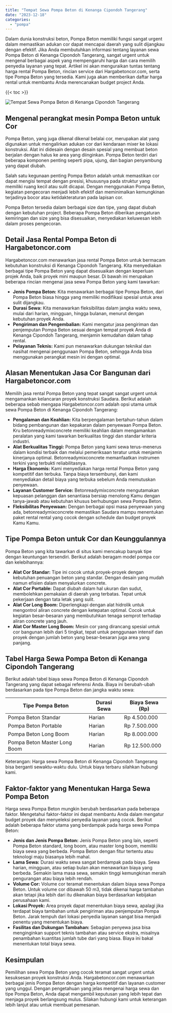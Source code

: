 ```yaml
---
title: "Tempat Sewa Pompa Beton di Kenanga Cipondoh Tangerang"
date: "2023-12-18"
categories: 
  - "pompa"
---
```




Dalam dunia konstruksi beton, Pompa Beton memiliki fungsi sangat urgent dalam memastikan adukan cor dapat mencapai daerah yang sulit dijangkau dengan efektif. Jika Anda membutuhkan informasi tentang layanan sewa Pompa Beton di Kenanga Cipondoh Tangerang, sangat urgent untuk mengenal berbagai aspek yang mempengaruhi harga dan cara memilih penyedia layanan yang tepat. Artikel ini akan menguraikan tuntas tentang harga rental Pompa Beton, rincian service dari Hargabetoncor.com, serta tipe Pompa Beton yang tersedia. Kami juga akan memberikan daftar harga rental untuk membantu Anda merencanakan budget project Anda.

{{< toc >}}

![Tempat Sewa Pompa Beton di Kenanga Cipondoh Tangerang](https://hargareadymixid.github.io/pompa/concrete-pump%20(17).png)

## Mengenal perangkat mesin Pompa Beton untuk Cor

Pompa Beton, yang juga dikenal dikenal belalai cor, merupakan alat yang digunakan untuk mengalirkan adukan cor dari kendaraan mixer ke lokasi konstruksi. Alat ini didesain dengan desain spesial yang membuat beton berjalan dengan halus ke area yang diinginkan. Pompa Beton terdiri dari beberapa komponen penting seperti pipa, ujung, dan bagian penyambung yang dapat diubah.

Salah satu kegunaan penting Pompa Beton adalah untuk memastikan cor dapat mengisi tempat dengan presisi, khususnya pada struktur yang memiliki ruang kecil atau sulit dicapai. Dengan menggunakan Pompa Beton, kegiatan pengecoran menjadi lebih efektif dan meminimalkan kemungkinan terjadinya bocor atau ketidakteraturan pada lapisan cor.

Pompa Beton tersedia dalam berbagai size dan tipe, yang dapat diubah dengan kebutuhan project. Beberapa Pompa Beton diberikan pengaturan kemiringan dan size yang bisa disesuaikan, menyediakan keluwesan lebih dalam proses pengecoran.

## Detail Jasa Rental Pompa Beton di Hargabetoncor.com

Hargabetoncor.com menawarkan jasa rental Pompa Beton untuk bermacam kebutuhan konstruksi di Kenanga Cipondoh Tangerang. Kita menyediakan berbagai tipe Pompa Beton yang dapat disesuaikan dengan keperluan projek Anda, baik proyek mini maupun besar. Di bawah ini merupakan beberapa rincian mengenai jasa sewa Pompa Beton yang kami tawarkan:

- **Jenis Pompa Beton:** Kita menawarkan berbagai tipe Pompa Beton, dari Pompa Beton biasa hingga yang memiliki modifikasi spesial untuk area sulit dijangkau.
- **Durasi Sewa:** Kita menawarkan fleksibilitas dalam jangka waktu sewa, mulai dari harian, mingguan, hingga bulanan, menurut dengan kebutuhan proyek Anda.
- **Pengiriman dan Pengembalian:** Kami mengatur jasa pengiriman dan penjemputan Pompa Beton sesuai dengan tempat proyek Anda di Kenanga Cipondoh Tangerang, menjamin kemudahan dalam tahap rental.
- **Pelayanan Teknis:** Kami pun menawarkan dukungan teknikal dan nasihat mengenai penggunaan Pompa Beton, sehingga Anda bisa menggunakan perangkat mesin ini dengan optimal.

## Alasan Menentukan Jasa Cor Bangunan dari Hargabetoncor.com

Memilih jasa rental Pompa Beton yang tepat sangat sangat urgent untuk mengamankan kelancaran proyek konstruksi Saudara. Berikut adalah beberapa sebab mengapa Hargabetoncor.com adalah opsi utama untuk sewa Pompa Beton di Kenanga Cipondoh Tangerang:

- **Pengalaman dan Keahlian:** Kita berpengalaman bertahun-tahun dalam bidang pembangunan dan kepakaran dalam penyewaan Pompa Beton. Kru betonreadymixconcrete memiliki keahlian dalam mengamankan peralatan yang kami tawarkan berkualitas tinggi dan standar kriteria industri.
- **Alat Berkualitas Tinggi:** Pompa Beton yang kami sewa terus-menerus dalam kondisi terbaik dan melalui pemeriksaan teratur untuk menjamin kinerjanya optimal. Betonreadymixconcrete memanfaatkan instrumen terkini yang terbukti reliabilitasnya.
- **Harga Ekonomis:** Kami menyediakan harga rental Pompa Beton yang kompetitif dan terbuka. Tanpa biaya tersembunyi, dan kami menyediakan detail biaya yang terbuka sebelum Anda memutuskan penyewaan.
- **Layanan Customer Service:** Betonreadymixconcrete mengutamakan kepuasan pelanggan dan senantiasa bersiap menolong Kamu dengan tanya-jawab atau kebutuhan khusus berhubungan sewa Pompa Beton.
- **Fleksibilitas Penyewaan:** Dengan berbagai opsi masa penyewaan yang ada, betonreadymixconcrete memastikan Saudara mampu menentukan paket rental rental yang cocok dengan schedule dan budget proyek Kamu Kamu.

## Tipe Pompa Beton untuk Cor dan Keunggulannya

Pompa Beton yang kita tawarkan di situs kami mencakup banyak tipe dengan keuntungan tersendiri. Berikut adalah beragam model pompa cor dan kelebihannya:

- **Alat Cor Standar:** Tipe ini cocok untuk proyek-proyek dengan kebutuhan penuangan beton yang standar. Dengan desain yang mudah namun efisien dalam menyalurkan concrete.
- **Alat Cor Portable:** Dapat diubah dalam hal ukuran dan sudut, membolehkan pemakaian di daerah yang terbatas. Tepat untuk pekerjaan dengan tata letak yang sulit.
- **Alat Cor Long Boom:** Diperlengkapi dengan alat hidrolik untuk mengontrol aliran concrete dengan ketepatan optimal. Cocok untuk kegiatan besar-besaran yang membutuhkan tenaga semprot terhadap aliran concrete yang jauh.
- **Alat Cor Master Long Boom:** Mesin cor yang dirancang spesial untuk cor bangunan lebih dari 5 tingkat, tepat untuk penggunaan intensif dan proyek dengan jumlah beton yang besar-besaran juga area yang panjang.

## Tabel Harga Sewa Pompa Beton di Kenanga Cipondoh Tangerang

Berikut adalah tabel biaya sewa Pompa Beton di Kenanga Cipondoh Tangerang yang dapat sebagai referensi Anda. Biaya ini berubah-ubah berdasarkan pada tipe Pompa Beton dan jangka waktu sewa:

| Tipe Pompa Beton | Durasi Sewa | Biaya Sewa (Rp) |
| --- | --- | --- |
| Pompa Beton Standar | Harian | Rp 4.500.000 |
| Pompa Beton Portable | Harian | Rp 7.500.000 |
| Pompa Beton Long Boom | Harian | Rp 8.000.000 |
| Pompa Beton Master Long Boom | Harian | Rp 12.500.000 |

Keterangan: Harga sewa Pompa Beton di Kenanga Cipondoh Tangerang bisa berganti sewaktu-waktu dulu. Untuk biaya terbaru silahkan hubungi kami.

## Faktor-faktor yang Menentukan Harga Sewa Pompa Beton

Harga sewa Pompa Beton mungkin berubah berdasarkan pada beberapa faktor. Mengetahui faktor-faktor ini dapat membantu Anda dalam mengatur budget proyek dan menyeleksi penyedia layanan yang cocok. Berikut adalah beberapa faktor utama yang berdampak pada harga sewa Pompa Beton:

- **Jenis dan Jenis Pompa Beton:** Jenis Pompa Beton yang lain, seperti Pompa Beton standard, long boom, atau master long boom, memiliki biaya sewa yang berbeda. Pompa Beton dengan fitur tertentu atau teknologi maju biasanya lebih mahal.
- **Lama Sewa:** Durasi waktu sewa sangat berdampak pada biaya. Sewa harian, mingguan, atau setiap bulan akan menawarkan biaya yang berbeda. Semakin lama masa sewa, semakin tinggi kemungkinan meraih pengurangan atau biaya lebih rendah.
- **Volume Cor:** Volume cor teramat menentukan dalam biaya sewa Pompa Beton. Untuk volume cor dibawah 50 m3, tidak dikenai harga tambahan akan tetapi jika lebih dari itu dikenakan biaya berdasarkan kebijakan perusahaan kami.
- **Lokasi Proyek:** Area proyek dapat menentukan biaya sewa, apalagi jika terdapat biaya tambahan untuk pengiriman atau penjemputan Pompa Beton. Jarak tempuh dari lokasi penyedia layanan sangat bisa menjadi penentu yang menentukan biaya.
- **Fasilitas dan Dukungan Tambahan:** Sebagian penyewa jasa bisa menginginkan support teknis tambahan atau service ekstra, misalnya penambahan kuantitas jumlah tube dari yang biasa. Biaya ini bakal menentukan total biaya sewa.

## Kesimpulan

Pemilihan sewa Pompa Beton yang cocok teramat sangat urgent untuk kesuksesan proyek konstruksi Anda. Hargabetoncor.com menawarkan berbagai jenis Pompa Beton dengan harga kompetitif dan layanan customer yang unggul. Dengan pengetahuan yang jelas mengenai harga sewa dan tipe Pompa Beton, Anda dapat mengambil keputusan yang lebih tepat dan menjaga proyek berlangsung mulus. Silakan hubungi kami untuk keterangan lebih lanjut atau untuk membuat pemesanan.
